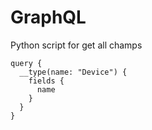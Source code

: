 # GraphQL
Python script for get all champs 

```
query {
  __type(name: "Device") {
    fields {
      name
    }
  }
}
```